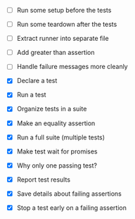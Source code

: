 * [ ] Run some setup before the tests
* [ ] Run some teardown after the tests
* [ ] Extract runner into separate file
* [ ] Add greater than assertion
* [ ] Handle failure messages more cleanly




* [x] Declare a test
* [x] Run a test
* [x] Organize tests in a suite
* [x] Make an equality assertion
* [x] Run a full suite (multiple tests)
* [x] Make test wait for promises
* [x] Why only one passing test?
* [x] Report test results
* [x] Save details about failing assertions
* [x] Stop a test early on a failing assertion
